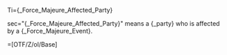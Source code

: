 Ti={_Force_Majeure_Affected_Party}

sec="{_Force_Majeure_Affected_Party}" means a {_party} who is affected by a {_Force_Majeure_Event}.

=[OTF/Z/ol/Base]
